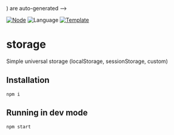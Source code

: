 <!-- Entries between comment tags (<!--TAG--><!--/TAG-->) are auto-generated -->

[![Node](https://badgen.net/badge/Node/v16.13.0+/blue)](https://nodejs.org/en/download/)
![Language](https://badgen.net/badge/Language/TypeScript/blue)
[![Template](https://badgen.net/badge/Template/neod/blue)](https://github.com/caderek/neod)


# storage

Simple universal storage (localStorage, sessionStorage, custom)


## Installation

```
npm i
```

## Running in dev mode

```
npm start
```